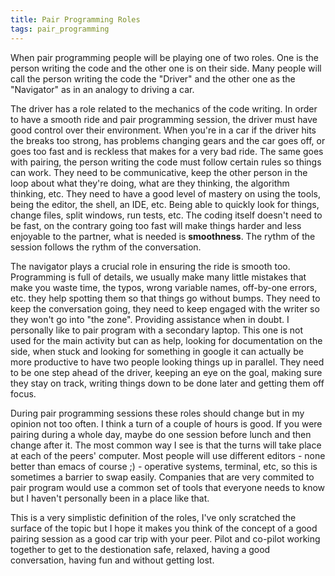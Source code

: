 ```yaml
---
title: Pair Programming Roles
tags: pair_programming
---
```


When pair programming people will be playing one of two roles. One is
the person writing the code and the other one is on their side. Many
people will call the person writing the code the "Driver" and the
other one as the "Navigator" as in an analogy to driving a car.<!-- -**-END-**- -->

The driver has a role related to the mechanics of the code writing. In
order to have a smooth ride and pair programming session, the driver
must have good control over their environment. When you're in a car if
the driver hits the breaks too strong, has problems changing gears and
the car goes off, or goes too fast and is reckless that makes for a
very bad ride. The same goes with pairing, the person writing the code
must follow certain rules so things can work. They need to be
communicative, keep the other person in the loop about what they're
doing, what are they thinking, the algorithm thinking, etc. They need
to have a good level of mastery on using the tools, being the editor,
the shell, an IDE, etc. Being able to quickly look for things, change
files, split windows, run tests, etc. The coding itself doesn't need
to be fast, on the contrary going too fast will make things harder and
less enjoyable to the partner, what is needed is **smoothness**. The
rythm of the session follows the rythm of the conversation.

The navigator plays a crucial role in ensuring the ride is smooth
too. Programming is full of details, we usually make many little
mistakes that make you waste time, the typos, wrong variable names,
off-by-one errors, etc. they help spotting them so that things go
without bumps. They need to keep the conversation going, they need to
keep engaged with the writer so they won't go into "the zone".
Providing assistance when in doubt. I personally like to pair program
with a secondary laptop. This one is not used for the main activity
but can as help, looking for documentation on the side, when stuck and
looking for something in google it can actually be more productive to
have two people looking things up in parallel. They need to be one
step ahead of the driver, keeping an eye on the goal, making sure they
stay on track, writing things down to be done later and getting them
off focus.

During pair programming sessions these roles should change but in my
opinion not too often. I think a turn of a couple of hours is good. If
you were pairing during a whole day, maybe do one session before lunch
and then change after it. The most common way I see is that the turns
will take place at each of the peers' computer. Most people will use
different editors - none better than emacs of course ;) - operative
systems, terminal, etc, so this is sometimes a barrier to swap
easily. Companies that are very commited to pair program would use a
common set of tools that everyone needs to know but I haven't
personally been in a place like that.

This is a very simplistic definition of the roles, I've only scratched
the surface of the topic but I hope it makes you think of the concept
of a good pairing session as a good car trip with your peer. Pilot and
co-pilot working together to get to the destionation safe, relaxed,
having a good conversation, having fun and without getting lost.
